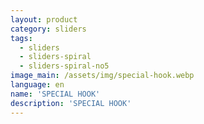 ```yaml
---
layout: product
category: sliders
tags:
  - sliders
  - sliders-spiral
  - sliders-spiral-no5
image_main: /assets/img/special-hook.webp
language: en
name: 'SPECIAL HOOK'
description: 'SPECIAL HOOK'
---
```

